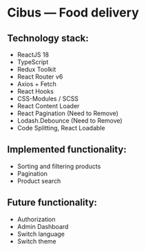 # Cibus — Food delivery

## Technology stack:

-   ReactJS 18
-   TypeScript
-   Redux Toolkit
-   React Router v6
-   Axios + Fetch
-   React Hooks
-   CSS-Modules / SCSS
-   React Content Loader
-   React Pagination (Need to Remove)
-   Lodash.Debounce (Need to Remove)
-   Code Splitting, React Loadable

## Implemented functionality:

-   Sorting and filtering products
-   Pagination
-   Product search

## Future functionality:

-   Authorization
-   Admin Dashboard
-   Switch language
-   Switch theme
